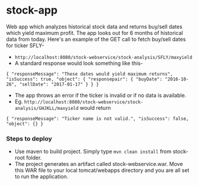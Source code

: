 # stock-app
Web app which analyzes historical stock data and returns buy/sell dates which yield maximum profit. The app looks out for 6 months of historical data from today.
Here's an example of the GET call to fetch buy/sell dates for ticker SFLY-
- `http://localhost:8080/stock-webservice/stock-analysis/SFLY/maxyield`
- A standard response would look something like this- 

`{
  "responseMessage": "These dates would yield maximum returns",
	"isSuccess": true,
  "object": {
    "responsepair": {
      "buyDate": "2016-10-26",
      "sellDate": "2017-01-17"
    }
  }
}`

- The app throws an error if the ticker is invalid or if no data is available.
- Eg. `http://localhost:8080/stock-webservice/stock-analysis/GHJKLL/maxyield` would return 

`{
  "responseMessage": "Ticker name is not valid.",
  "isSuccess": false,
  "object": {}
}`

### Steps to deploy
- Use maven to build project. Simply type `mvn clean install` from stock-root folder. 
- The project generates an artifact called stock-webservice.war. Move this WAR file to your local tomcat/webapps directory and you are all set to run the application.
